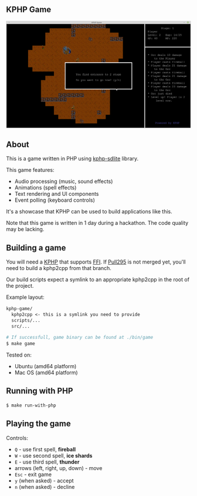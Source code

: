 ## KPHP Game

![preview](readme_pic.jpg)

## About

This is a game written in PHP using [kphp-sdlite](https://packagist.org/packages/quasilyte/kphp-sdlite) library.

This game features:

* Audio processing (music, sound effects)
* Animations (spell effects)
* Text rendering and UI components
* Event polling (keyboard controls)

It's a showcase that KPHP can be used to build applications like this.

Note that this game is written in 1 day during a hackathon.
The code quality may be lacking.

## Building a game

You will need a [KPHP](https://github.com/VKCOM/kphp/) that supports [FFI](https://wiki.php.net/rfc/ffi).
If [Pull295](https://github.com/VKCOM/kphp/pull/295) is not merged yet, you'll need to build a kphp2cpp from that branch.

Our build scripts expect a symlink to an appropriate kphp2cpp in the root of the project.

Example layout:

```
kphp-game/
  kphp2cpp <- this is a symlink you need to provide
  scripts/...
  src/...
```

```bash
# If successfull, game binary can be found at ./bin/game
$ make game
```

Tested on:

* Ubuntu (amd64 platform)
* Mac OS (amd64 platform)

## Running with PHP

```bash
$ make run-with-php
```

## Playing the game

Controls:

* `Q` - use first spell, **fireball**
* `W` - use second spell, **ice shards**
* `E` - use third spell, **thunder**
* arrows (left, right, up, down) - move
* `Esc` - exit game
* `y` (when asked) - accept
* `n` (when asked) - decline
